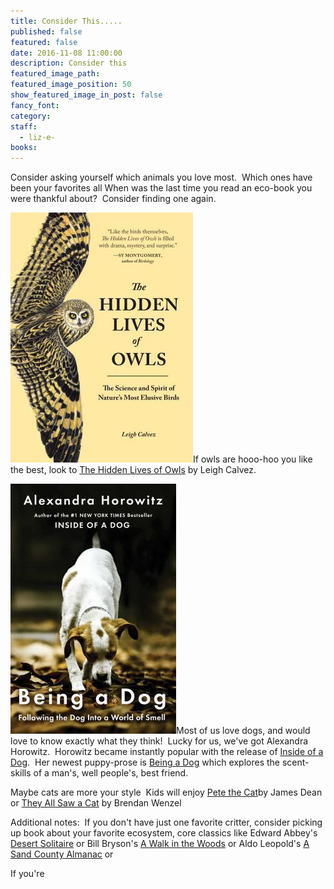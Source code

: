 ```yaml
---
title: Consider This.....
published: false
featured: false
date: 2016-11-08 11:00:00
description: Consider this
featured_image_path:
featured_image_position: 50
show_featured_image_in_post: false
fancy_font:
category:
staff:
  - liz-e-
books:
---
```



Consider asking yourself which animals you love most.&nbsp; Which ones have been your favorites all When was the last time you read an eco-book you were thankful about?&nbsp; Consider finding one again.

![](/uploads/versions/9781632170255---x----292-400x---.jpg)If owls are hooo-hoo you like the best, look to [The Hidden Lives of Owls](http://www.brooklinebooksmith-shop.com/book/9781632170255) by Leigh Calvez.&nbsp;

[![](/uploads/versions/9781476795997---x----265-400x---.jpg)](http://www.brooklinebooksmith-shop.com/book/9781476795997)Most of us love dogs, and would love to know exactly what they think!&nbsp; Lucky for us, we've got Alexandra Horowitz.&nbsp; Horowitz became instantly popular with the release of <u>Inside of a Dog</u>.&nbsp; Her newest puppy-prose is [<u>Being a Dog</u>](http://www.brooklinebooksmith-shop.com/book/9781476795997) which explores the scent-skills of a man's, well people's, best friend.

Maybe cats are more your style&nbsp; Kids will enjoy [<u>Pete the Cat</u>](http://www.brooklinebooksmith-shop.com/book/9780062304254)by James Dean or [They All Saw a Cat](http://www.brooklinebooksmith-shop.com/book/9781452150130) by Brendan Wenzel

Additional notes:&nbsp; If you don't have just one favorite critter, consider picking up book about your favorite ecosystem, core classics like Edward Abbey's [<u>Desert Solitaire</u>](http://www.brooklinebooksmith-shop.com/book/9780345326492) or Bill Bryson's [<u>A Walk in the Woods</u>](http://www.brooklinebooksmith-shop.com/book/9780767902526) or Aldo Leopold's [<u>A Sand County Almanac</u>](http://www.brooklinebooksmith-shop.com/book/9780345345059) or

If you're